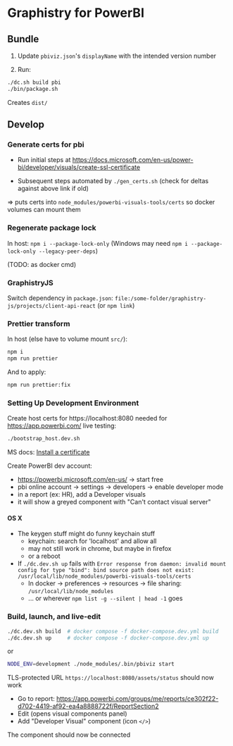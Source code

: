 # Graphistry for PowerBI

## Bundle

1. Update `pbiviz.json`'s `displayName` with the intended version number

2. Run:

```bash
./dc.sh build pbi
./bin/package.sh
```

Creates `dist/`

## Develop

### Generate certs for pbi

* Run initial steps at https://docs.microsoft.com/en-us/power-bi/developer/visuals/create-ssl-certificate

* Subsequent steps automated by `./gen_certs.sh` (check for deltas against above link if old)

=> puts certs into `node_modules/powerbi-visuals-tools/certs` so docker volumes can mount them

### Regenerate package lock

In host: `npm i --package-lock-only` (Windows may need `npm i --package-lock-only --legacy-peer-deps`)

(TODO: as docker cmd)

### GraphistryJS

Switch dependency in `package.json`: `file:/some-folder/graphistry-js/projects/client-api-react` (or `npm link`)

### Prettier transform

In host (else have to volume mount `src/`):

```bash
npm i
npm run prettier
```

And to apply:

```bash
npm run prettier:fix
```

### Setting Up Development Environment

Create host certs for https://localhost:8080 needed for https://app.powerbi.com/ live testing:

```bash
./bootstrap_host.dev.sh
```

MS docs: [Install a certificate](https://docs.microsoft.com/en-us/power-bi/developer/visuals/environment-setup?tabs=sdk2osx)

Create PowerBI dev account:

* https://powerbi.microsoft.com/en-us/ -> start free
* pbi online account -> settings -> developers -> enable developer mode
* in a report (ex: HR), add a Developer visuals
* it will show a greyed component with "Can't contact visual server"

#### OS X


* The keygen stuff might do funny keychain stuff
  * keychain: search for 'localhost' and allow all
  * may not still work in chrome, but maybe in firefox
  * or a reboot
* If `./dc.dev.sh up` fails with `Error response from daemon: invalid mount config for type "bind": bind source path does not exist: /usr/local/lib/node_modules/powerbi-visuals-tools/certs`
  * In docker -> preferences -> resources -> file sharing: `/usr/local/lib/node_modules`
  * ... or wherever `npm list -g --silent | head -1` goes


### Build, launch, and live-edit

```bash
./dc.dev.sh build  # docker compose -f docker-compose.dev.yml build
./dc.dev.sh up     # docker compose -f docker-compose.dev.yml up
```

or

```bash
NODE_ENV=development ./node_modules/.bin/pbiviz start
```

TLS-protected URL `https://localhost:8080/assets/status` should now work

* Go to report: https://app.powerbi.com/groups/me/reports/ce302f22-d702-4419-af92-ea4a8888722f/ReportSection2
* Edit (opens visual components panel)
* Add "Developer Visual" component (icon `</>`)

The component should now be connected
